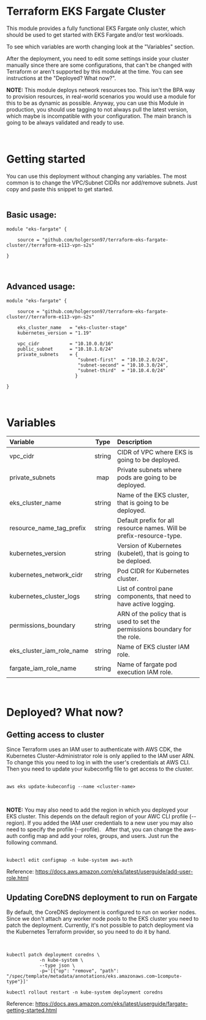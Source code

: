 # Terraform EKS Fargate Cluster

This module provides a fully functional EKS Fargate only cluster, which should be used to get started with EKS Fargate and/or test workloads.

To see which variables are worth changing look at the "Variables" section.

After the deployment, you need to edit some settings inside your cluster manually since there are some configurations, that can't be changed with Terraform or aren't supported by this module at the time. You can see instructions at the "Deployed? What now?".  

**NOTE:** This module deploys network resources too. This isn't the BPA way to provision resources, in real-world scenarios you would use a module for this to be as dynamic as possible. Anyway, you can use this Module in production, you should use tagging to not always pull the latest version, which maybe is incompatible with your configuration. The main branch is going to be always validated and ready to use.

&nbsp;
# Getting started

You can use this deployment without changing any variables. The most common is to change the VPC/Subnet CIDRs nor add/remove subnets. Just copy and paste this snippet to get started.  
&nbsp;
## Basic usage:
```hcl
module "eks-fargate" {
    
    source = "github.com/holgerson97/terraform-eks-fargate-cluster//terraform-e113-vpn-s2s"
    
}
```
&nbsp;
## Advanced usage:
```hcl
module "eks-fargate" {
    
    source = "github.com/holgerson97/terraform-eks-fargate-cluster//terraform-e113-vpn-s2s"

    eks_cluster_name   = "eks-cluster-stage"
    kubernetes_version = "1.19"

    vpc_cidr           = "10.10.0.0/16"
    public_subnet      = "10.10.1.0/24"
    private_subnets    = {
                          "subnet-first"  = "10.10.2.0/24",
                          "subnet-second" = "10.10.3.0/24",
                          "subnet-third"  = "10.10.4.0/24"
                         }

}
```
&nbsp;
# Variables
| Variable                 |  Type  | Description                                                                 |
| :----------------------- | :----: | :-------------------------------------------------------------------------- |
| vpc_cidr                 | string | CIDR of VPC where EKS is going to be deployed.                              |
| private_subnets          | map    | Private subnets where pods are going to be deployed.                        |
| eks_cluster_name         | string | Name of the EKS cluster, that is going to be deployed.                      |
| resource_name_tag_prefix | string | Default prefix for all resource names. Will be prefix-resource-type.        |
| kubernetes_version       | string | Version of Kubernetes (kubelet), that is going to be deploed.               |
| kubernetes_network_cidr  | string | Pod CIDR for Kubernetes cluster.                                            |
| kubernetes_cluster_logs  | string | List of control pane components, that need to have active logging.          |
| permissions_boundary     | string | ARN of the policy that is used to set the permissions boundary for the role.|
| eks_cluster_iam_role_name| string | Name of EKS cluster IAM role.                                               |
| fargate_iam_role_name    | string | Name of fargate pod execution IAM role.                                     |
&nbsp;
# Deployed? What now?
## Getting access to cluster
Since Terraform uses an IAM user to authenticate with AWS CDK, the Kubernetes Cluster-Administrator role is only applied to the IAM user ARN. To change this you need to log in with the user's credentials at AWS CLI. Then you need to update your kubeconfig file to get access to the cluster.  
&nbsp;
```
aws eks update-kubeconfig --name <cluster-name>
```
&nbsp;

**NOTE:** You may also need to add the region in which you deployed your EKS cluster. This depends on the default region of your AWC CLI profile (--region). If you added the IAM user credentials to a new user you may also need to specify the profile (--profile).
&nbsp;
After that, you can change the aws-auth config map and add your roles, groups, and users. Just run the following command.  
&nbsp;
```
kubectl edit configmap -n kube-system aws-auth
```
Reference: https://docs.aws.amazon.com/eks/latest/userguide/add-user-role.html
&nbsp;
## Updating CoreDNS deployment to run on Fargate
By default, the CoreDNS deployment is configured to run on worker nodes. Since we don't attach any worker node pools to the EKS cluster you need to patch the deployment. Currently, it's not possible to patch deployment via the Kubernetes Terraform provider, so you need to do it by hand.

&nbsp;
```
kubectl patch deployment coredns \
            -n kube-system \
            --type json \
            -p='[{"op": "remove", "path": "/spec/template/metadata/annotations/eks.amazonaws.com~1compute-type"}]'
```
```
kubectl rollout restart -n kube-system deployment coredns
```
Reference: https://docs.aws.amazon.com/eks/latest/userguide/fargate-getting-started.html